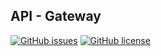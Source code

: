 ## API - Gateway
[![GitHub issues](https://img.shields.io/github/issues/Fifiuba/api-gateway-service)](https://github.com/Fifiuba/api-gateway-service/issues)
[![GitHub license](https://img.shields.io/github/license/Fifiuba/api-gateway-service)](https://github.com/Fifiuba/api-gateway-service/blob/main/LICENSE)
